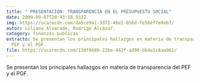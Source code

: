 ```yaml
---
title: " PRESENTACIÓN: TRANSPARENCIA EN EL PRESUPUESTO SOCIAL"
date: 2009-09-07T20:43:18.932Z
img: https://ucarecdn.com/da5ce9a1-3d72-46e2-856d-fe56ef7e8eb7/
autor: Liliana Alvarado, Rodrigo Alcázar.
category: finanzas-publicas
extracto: Se presentan los principales hallazgos en materia de transparencia del
  PEF y el PGF.
file: https://ucarecdn.com/150f8688-22be-442f-ad90-bb4a1c8aa961/
---
```

<!--StartFragment-->

Se presentan los principales hallazgos en materia de transparencia del PEF y el PGF.

<!--EndFragment-->